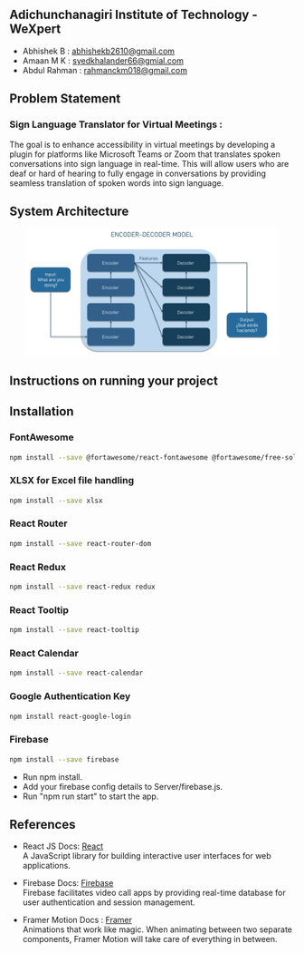 ## Adichunchanagiri Institute of Technology - WeXpert
- Abhishek B : abhishekb2610@gmail.com
- Amaan M K : syedkhalander66@gmial.com
- Abdul Rahman : rahmanckm018@gmail.com

## Problem Statement
### Sign Language Translator for Virtual Meetings : 
<p> The goal is to enhance accessibility in virtual meetings by developing a plugin for platforms like Microsoft Teams or Zoom that translates spoken conversations into sign language in real-time. This will allow users who are deaf or hard of hearing to fully engage in conversations by providing seamless translation of spoken words into sign language.
</p>

## System Architecture
<div align="center">
  <img src="assets/Picture1.png" width="450px" />
</div>


## Instructions on running your project
## Installation 
<!-- install dependencies -->
### FontAwesome
```bash
npm install --save @fortawesome/react-fontawesome @fortawesome/free-solid-svg-icons
```

### XLSX for Excel file handling
```bash
npm install --save xlsx
```

### React Router
```bash
npm install --save react-router-dom
```

### React Redux
```bash
npm install --save react-redux redux
```

### React Tooltip
```bash
npm install --save react-tooltip
```

### React Calendar
```bash
npm install --save react-calendar
```
### Google Authentication Key
```bash
npm install react-google-login
```

### Firebase
```bash
npm install --save firebase
```

<!-- run below commands -->
- Run npm install.
- Add your firebase config details to Server/firebase.js.
- Run "npm run start" to start the app.

## References
- React JS Docs: <a href="https://react.dev/">React</a> <br>
  A JavaScript library for building interactive user interfaces for web applications.
  
- Firebase Docs: <a href="https://firebase.google.com/docs/">Firebase</a> <br>
  Firebase facilitates video call apps by providing real-time database for user authentication and session management.
  
- Framer Motion Docs : <a href="https://www.framer.com/motion/">Framer</a> <br>
  Animations that work like magic. When animating between two separate components, Framer Motion will take care of everything in between.
